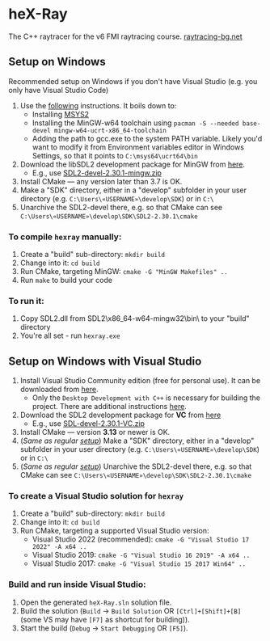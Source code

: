 # heX-Ray
The C++ raytracer for the v6 FMI raytracing course.
[raytracing-bg.net](http://raytracing-bg.net/)

## Setup on Windows

Recommended setup on Windows if you don't have Visual Studio (e.g. you only have Visual Studio Code)

1. Use the [following](https://code.visualstudio.com/docs/cpp/config-mingw) instructions. It boils down to:
    - Installing [MSYS2](https://github.com/msys2/msys2-installer/releases/download/2024-01-13/msys2-x86_64-20240113.exe)
    - Installing the MinGW-w64 toolchain using `pacman -S --needed base-devel mingw-w64-ucrt-x86_64-toolchain`
    - Adding the path to gcc.exe to the system PATH variable. Likely you'd want to modify it from Environment variables editor in Windows Settings, so that it points to `C:\msys64\ucrt64\bin`
2. Download the libSDL2 development package for MinGW from [here](https://github.com/libsdl-org/SDL/releases/).
    - E.g., use [SDL2-devel-2.30.1-mingw.zip](https://github.com/libsdl-org/SDL/releases/download/release-2.30.1/SDL2-devel-2.30.1-mingw.zip)
3. Install CMake — any version later than 3.7 is OK.
4. Make a "SDK" directory, either in a "develop" subfolder in your user directory (e.g. `C:\Users\«USERNAME»\develop\SDK`) or in `C:\`
5. Unarchive the SDL2-devel there, e.g. so that CMake can see `C:\Users\«USERNAME»\develop\SDK\SDL2-2.30.1\cmake`

### To compile `hexray` manually:

1. Create a "build" sub-directory: `mkdir build`
2. Change into it: `cd build`
3. Run CMake, targeting MinGW: `cmake -G "MinGW Makefiles" ..`
4. Run `make` to build your code

### To run it:

1. Copy SDL2.dll from SDL2\x86_64-w64-mingw32\bin\ to your "build" directory
2. You're all set - run `hexray.exe`

## Setup on Windows **with Visual Studio**

1. Install Visual Studio Community edition (free for personal use). It can be downloaded from [here](https://visualstudio.microsoft.com/vs/community/).
    - Only the `Desktop Development with C++` is necessary for building the project. There are additional instructions [here](https://learn.microsoft.com/en-us/cpp/build/vscpp-step-0-installation?view=msvc-170#visual-studio-2022-installation).
2. Download the SDL2 development package for **VC** from [here](https://github.com/libsdl-org/SDL/releases/)
    - E.g., use [SDL-devel-2.30.1-VC.zip](https://github.com/libsdl-org/SDL/releases/download/release-2.30.1/SDL2-devel-2.30.1-VC.zip)
3. Install CMake — version **3.13** or newer is OK.
4. \(_Same as regular [setup](#setup-on-windows)_\) Make a "SDK" directory, either in a "develop" subfolder in your user directory (e.g. `C:\Users\«USERNAME»\develop\SDK`) or in `C:\`
5. \(_Same as regular [setup](#setup-on-windows)_\) Unarchive the SDL2-devel there, e.g. so that CMake can see `C:\Users\«USERNAME»\develop\SDK\SDL2-2.30.1\cmake`

### To create a Visual Studio solution for `hexray`

1. Create a "build" sub-directory: `mkdir build`
2. Change into it: `cd build`
3. Run CMake, targeting a supported Visual Studio version:
    - Visual Studio 2022 \(recommended\): `cmake -G "Visual Studio 17 2022" -A x64 ..`
    - Visual Studio 2019: `cmake -G "Visual Studio 16 2019" -A x64 ..`
    - Visual Studio 2017: `cmake -G "Visual Studio 15 2017 Win64" ..`

### Build and run inside Visual Studio:

1. Open the generated `heX-Ray.sln` solution file.
2. Build the solution \(`Build` -> `Build Solution` OR `[Ctrl]+[Shift]+[B]` \(some VS may have `[F7]` as shortcut for building\)\).
3. Start the build \(`Debug` -> `Start Debugging` OR `[F5]`\).
